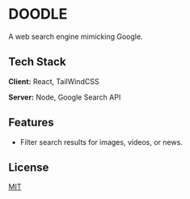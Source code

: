 # DOODLE

A web search engine mimicking Google.


## Tech Stack

**Client:** React, TailWindCSS

**Server:** Node, Google Search API


## Features

- Filter search results for images, videos, or news.


## License

[MIT](https://choosealicense.com/licenses/mit/)

